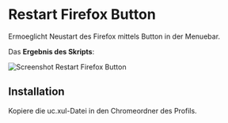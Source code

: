 # Restart Firefox Button
Ermoeglicht Neustart des Firefox mittels Button in der Menuebar.

Das **Ergebnis des Skripts**:

![Screenshot Restart Firefox Button](https://github.com/ardiman/userChrome.js/raw/master/restartfirefoxbutton/scr_restartbutton.png)

## Installation
Kopiere die uc.xul-Datei in den Chromeordner des Profils.

